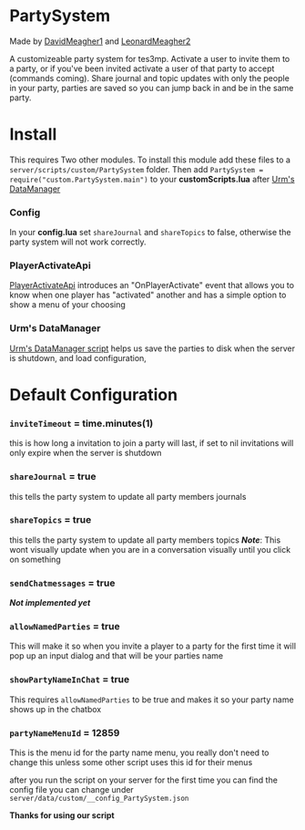 # PartySystem
  Made by [DavidMeagher1](https://github.com/DavidMeagher1) and [LeonardMeagher2](https://github.com/LeonardMeagher2)
  
 A customizeable party system for tes3mp. Activate a user to invite them to a party, or if you've been invited activate a user of that party to accept (commands coming). Share journal and topic updates with only the people in your party, parties are saved so you can jump back in and be in the same party.
 
# Install
 This requires Two other modules. To install this module add these files to a `server/scripts/custom/PartySystem` folder.
 Then add `PartySystem = require("custom.PartySystem.main")` to your **customScripts.lua** after [Urm's DataManager](https://github.com/tes3mp-scripts/DataManager)
 
 ### Config
 In your **config.lua** set `shareJournal` and `shareTopics` to false, otherwise the party system will not work correctly.

### PlayerActivateApi
 [PlayerActivateApi](https://github.com/DavidMeagher1/TES3MP_SingleScripts/blob/main/playerActivateAPI.lua) introduces an "OnPlayerActivate" event that allows you to know when one player has "activated" another and has a simple option to show a menu of your choosing

### Urm's DataManager
[Urm's DataManager script](https://github.com/tes3mp-scripts/DataManager) helps us save the parties to disk when the server is shutdown, and load configuration,

# Default Configuration
  ### `inviteTimeout` = time.minutes(1)
  this is how long a invitation to join a party will last, if set to nil invitations will only expire when the server is shutdown

  ### `shareJournal` = true
  this tells the party system to update all party members journals 

  ### `shareTopics` = true
  this tells the party system to update all party members topics 
  ***Note***: This wont visually update when you are in a conversation visually until you click on something
  
  ### `sendChatmessages` = true
  ***Not implemented yet***

  ### `allowNamedParties` = true
  This will make it so when you invite a player to a party for the first time it will pop up an input dialog and that will be your parties name
  
  ### `showPartyNameInChat` = true
  This requires `allowNamedParties` to be true and makes it so your party name shows up in the chatbox

  ### `partyNameMenuId` = 12859
  This is the menu id for the party name menu, you really don't need to change this unless some other script uses this id for their menus

  after you run the script on your server for the first time you can find the config file you can change under `server/data/custom/__config_PartySystem.json`
  
  
  **Thanks for using our script**
